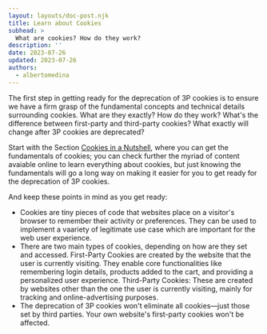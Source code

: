 ```yaml
---
layout: layouts/doc-post.njk
title: Learn about Cookies
subhead: >
  What are cookies? How do they work?
description: ''
date: 2023-07-26
updated: 2023-07-26
authors:
  - albertomedina
---
```


The first step in getting ready for the deprecation of 3P cookies is to ensure we have a firm grasp of the fundamental concepts and technical details surrounding cookies. What are they exactly? How do they work? What's the difference between first-party and third-party cookies? What exactly will change after 3P cookies are deprecated?

Start with the Section [Cookies in a Nutshell](/3pcd-readiness/#cookies-in-a-nutshell), where you can get the fundamentals of cookies; you can check further the myriad of content avaiable online to learn everything about cookies, but just knowing the fundamentals will go a long way on making it easier for you to get ready for the deprecation of 3P cookies.

And keep these points in mind as you get ready:

- Cookies are tiny pieces of code that websites place on a visitor's browser to remember their activity or preferences. They can be used to implement a vaariety of legitimate use case which are important for the web user experience.
- There are two main types of cookies, depending on how are they set and accessed. First-Party Cookies are created by the website that the user is currently visiting. They enable core functionalities like remembering login details, products added to the cart, and providing a personalized user experience. Third-Party Cookies: These are created by websites other than the one the user is currently visiting, mainly for tracking and online-advertising purposes.
- The deprecation of 3P cookies won't eliminate all cookies—just those set by third parties. Your own website's first-party cookies won't be affected.
